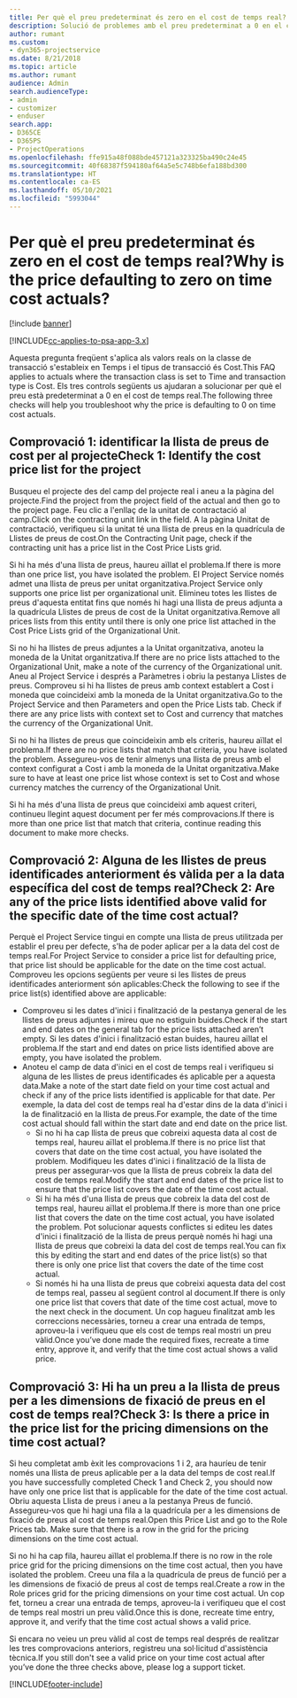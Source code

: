 ```yaml
---
title: Per què el preu predeterminat és zero en el cost de temps real?
description: Solució de problemes amb el preu predeterminat a 0 en el cost de temps real.
author: rumant
ms.custom:
- dyn365-projectservice
ms.date: 8/21/2018
ms.topic: article
ms.author: rumant
audience: Admin
search.audienceType:
- admin
- customizer
- enduser
search.app:
- D365CE
- D365PS
- ProjectOperations
ms.openlocfilehash: ffe915a48f088bde457121a323325ba490c24e45
ms.sourcegitcommit: 40f68387f594180af64a5e5c748b6efa188bd300
ms.translationtype: HT
ms.contentlocale: ca-ES
ms.lasthandoff: 05/10/2021
ms.locfileid: "5993044"
---
```

# <a name="why-is-the-price-defaulting-to-zero-on-time-cost-actuals"></a><span data-ttu-id="76aad-103">Per què el preu predeterminat és zero en el cost de temps real?</span><span class="sxs-lookup"><span data-stu-id="76aad-103">Why is the price defaulting to zero on time cost actuals?</span></span>

[!include [banner](../includes/psa-now-project-operations.md)]

[!INCLUDE[cc-applies-to-psa-app-3.x](../includes/cc-applies-to-psa-app-3x.md)]

<span data-ttu-id="76aad-104">Aquesta pregunta freqüent s'aplica als valors reals on la classe de transacció s'estableix en Temps i el tipus de transacció és Cost.</span><span class="sxs-lookup"><span data-stu-id="76aad-104">This FAQ applies to actuals where the transaction class is set to Time and transaction type is Cost.</span></span> <span data-ttu-id="76aad-105">Els tres controls següents us ajudaran a solucionar per què el preu està predeterminat a 0 en el cost de temps real.</span><span class="sxs-lookup"><span data-stu-id="76aad-105">The following three checks will help you troubleshoot why the price is defaulting to 0 on time cost actuals.</span></span>
 
## <a name="check-1-identify-the-cost-price-list-for-the-project"></a><span data-ttu-id="76aad-106">Comprovació 1: identificar la llista de preus de cost per al projecte</span><span class="sxs-lookup"><span data-stu-id="76aad-106">Check 1: Identify the cost price list for the project</span></span>

<span data-ttu-id="76aad-107">Busqueu el projecte des del camp del projecte real i aneu a la pàgina del projecte.</span><span class="sxs-lookup"><span data-stu-id="76aad-107">Find the project from the project field of the actual and then go to the project page.</span></span> <span data-ttu-id="76aad-108">Feu clic a l'enllaç de la unitat de contractació al camp.</span><span class="sxs-lookup"><span data-stu-id="76aad-108">Click on the contracting unit link in the field.</span></span> <span data-ttu-id="76aad-109">A la pàgina Unitat de contractació, verifiqueu si la unitat té una llista de preus en la quadrícula de Llistes de preus de cost.</span><span class="sxs-lookup"><span data-stu-id="76aad-109">On the Contracting Unit page, check if the contracting unit has a price list in the Cost Price Lists grid.</span></span>

<span data-ttu-id="76aad-110">Si hi ha més d'una llista de preus, haureu aïllat el problema.</span><span class="sxs-lookup"><span data-stu-id="76aad-110">If there is more than one price list, you have isolated the problem.</span></span> <span data-ttu-id="76aad-111">El Project Service només admet una llista de preus per unitat organitzativa.</span><span class="sxs-lookup"><span data-stu-id="76aad-111">Project Service only supports one price list per organizational unit.</span></span> <span data-ttu-id="76aad-112">Elimineu totes les llistes de preus d'aquesta entitat fins que només hi hagi una llista de preus adjunta a la quadrícula Llistes de preus de cost de la Unitat organitzativa.</span><span class="sxs-lookup"><span data-stu-id="76aad-112">Remove all prices lists from this entity until there is only one price list attached in the Cost Price Lists grid of the Organizational Unit.</span></span>

<span data-ttu-id="76aad-113">Si no hi ha llistes de preus adjuntes a la Unitat organitzativa, anoteu la moneda de la Unitat organitzativa.</span><span class="sxs-lookup"><span data-stu-id="76aad-113">If there are no price lists attached to the Organizational Unit, make a note of the currency of the Organizational unit.</span></span> <span data-ttu-id="76aad-114">Aneu al Project Service i després a Paràmetres i obriu la pestanya Llistes de preus. Comproveu si hi ha llistes de preus amb context establert a Cost i moneda que coincideixi amb la moneda de la Unitat organitzativa.</span><span class="sxs-lookup"><span data-stu-id="76aad-114">Go to the Project Service and then Parameters and open the Price Lists tab. Check if there are any price lists with context set to Cost and currency that matches the currency of the Organizational Unit.</span></span>
 
<span data-ttu-id="76aad-115">Si no hi ha llistes de preus que coincideixin amb els criteris, haureu aïllat el problema.</span><span class="sxs-lookup"><span data-stu-id="76aad-115">If there are no price lists that match that criteria, you have isolated the problem.</span></span> <span data-ttu-id="76aad-116">Assegureu-vos de tenir almenys una llista de preus amb el context configurat a Cost i amb la moneda de la Unitat organitzativa.</span><span class="sxs-lookup"><span data-stu-id="76aad-116">Make sure to have at least one price list whose context is set to Cost and whose currency matches the currency of the Organizational Unit.</span></span>

<span data-ttu-id="76aad-117">Si hi ha més d'una llista de preus que coincideixi amb aquest criteri, continueu llegint aquest document per fer més comprovacions.</span><span class="sxs-lookup"><span data-stu-id="76aad-117">If there is more than one price list that match that criteria, continue reading this document to make more checks.</span></span>

## <a name="check-2-are-any-of-the-price-lists-identified-above-valid-for-the-specific-date-of-the-time-cost-actual"></a><span data-ttu-id="76aad-118">Comprovació 2: Alguna de les llistes de preus identificades anteriorment és vàlida per a la data específica del cost de temps real?</span><span class="sxs-lookup"><span data-stu-id="76aad-118">Check 2: Are any of the price lists identified above valid for the specific date of the time cost actual?</span></span>

<span data-ttu-id="76aad-119">Perquè el Project Service tingui en compte una llista de preus utilitzada per establir el preu per defecte, s'ha de poder aplicar per a la data del cost de temps real.</span><span class="sxs-lookup"><span data-stu-id="76aad-119">For Project Service to consider a price list for defaulting price, that price list should be applicable for the date on the time cost actual.</span></span> <span data-ttu-id="76aad-120">Comproveu les opcions següents per veure si les llistes de preus identificades anteriorment són aplicables:</span><span class="sxs-lookup"><span data-stu-id="76aad-120">Check the following to see if the price list(s) identified above are applicable:</span></span>

- <span data-ttu-id="76aad-121">Comproveu si les dates d'inici i finalització de la pestanya general de les llistes de preus adjuntes i mireu que no estiguin buides.</span><span class="sxs-lookup"><span data-stu-id="76aad-121">Check if the start and end dates on the general tab for the price lists attached aren’t empty.</span></span> <span data-ttu-id="76aad-122">Si les dates d'inici i finalització estan buides, haureu aïllat el problema.</span><span class="sxs-lookup"><span data-stu-id="76aad-122">If the start and end dates on price lists identified above are empty, you have isolated the problem.</span></span> 
- <span data-ttu-id="76aad-123">Anoteu el camp de data d'inici en el cost de temps real i verifiqueu si alguna de les llistes de preus identificades és aplicable per a aquesta data.</span><span class="sxs-lookup"><span data-stu-id="76aad-123">Make a note of the start date field on your time cost actual and check if any of the price lists identified is applicable for that date.</span></span> <span data-ttu-id="76aad-124">Per exemple, la data del cost de temps real ha d'estar dins de la data d'inici i la de finalització en la llista de preus.</span><span class="sxs-lookup"><span data-stu-id="76aad-124">For example, the date of the time cost actual should fall within the start date and end date on the price list.</span></span> 
    - <span data-ttu-id="76aad-125">Si no hi ha cap llista de preus que cobreixi aquesta data al cost de temps real, haureu aïllat el problema.</span><span class="sxs-lookup"><span data-stu-id="76aad-125">If there is no price list that covers that date on the time cost actual, you have isolated the problem.</span></span> <span data-ttu-id="76aad-126">Modifiqueu les dates d'inici i finalització de la llista de preus per assegurar-vos que la llista de preus cobreix la data del cost de temps real.</span><span class="sxs-lookup"><span data-stu-id="76aad-126">Modify the start and end dates of the price list to ensure that the price list covers the date of the time cost actual.</span></span> 
    - <span data-ttu-id="76aad-127">Si hi ha més d'una llista de preus que cobreix la data del cost de temps real, haureu aïllat el problema.</span><span class="sxs-lookup"><span data-stu-id="76aad-127">If there is more than one price list that covers the date on the time cost actual, you have isolated the problem.</span></span> <span data-ttu-id="76aad-128">Pot solucionar aquests conflictes si editeu les dates d'inici i finalització de la llista de preus perquè només hi hagi una llista de preus que cobreixi la data del cost de temps real.</span><span class="sxs-lookup"><span data-stu-id="76aad-128">You can fix this by editing the start and end dates of the price list(s) so that there is only one price list that covers the date of the time cost actual.</span></span> 
    - <span data-ttu-id="76aad-129">Si només hi ha una llista de preus que cobreixi aquesta data del cost de temps real, passeu al següent control al document.</span><span class="sxs-lookup"><span data-stu-id="76aad-129">If there is only one price list that covers that date of the time cost actual, move to the next check in the document.</span></span>
<span data-ttu-id="76aad-130">Un cop hagueu finalitzat amb les correccions necessàries, torneu a crear una entrada de temps, aproveu-la i verifiqueu que els cost de temps real mostri un preu vàlid.</span><span class="sxs-lookup"><span data-stu-id="76aad-130">Once you’ve done made the required fixes, recreate a time entry, approve it, and verify that the time cost actual shows a valid price.</span></span>

## <a name="check-3-is-there-a-price-in-the-price-list-for-the-pricing-dimensions-on-the-time-cost-actual"></a><span data-ttu-id="76aad-131">Comprovació 3: Hi ha un preu a la llista de preus per a les dimensions de fixació de preus en el cost de temps real?</span><span class="sxs-lookup"><span data-stu-id="76aad-131">Check 3: Is there a price in the price list for the pricing dimensions on the time cost actual?</span></span>

<span data-ttu-id="76aad-132">Si heu completat amb èxit les comprovacions 1 i 2, ara hauríeu de tenir només una llista de preus aplicable per a la data del temps de cost real.</span><span class="sxs-lookup"><span data-stu-id="76aad-132">If you have successfully completed Check 1 and Check 2, you should now have only one price list that is applicable for the date of the time cost actual.</span></span> <span data-ttu-id="76aad-133">Obriu aquesta Llista de preus i aneu a la pestanya Preus de funció. Assegureu-vos que hi hagi una fila a la quadrícula per a les dimensions de fixació de preus al cost de temps real.</span><span class="sxs-lookup"><span data-stu-id="76aad-133">Open this Price List and go to the Role Prices tab. Make sure that there is a row in the grid for the pricing dimensions on the time cost actual.</span></span>

<span data-ttu-id="76aad-134">Si no hi ha cap fila, haureu aïllat el problema.</span><span class="sxs-lookup"><span data-stu-id="76aad-134">If there is no row in the role price grid for the pricing dimensions on the time cost actual, then you have isolated the problem.</span></span> <span data-ttu-id="76aad-135">Creeu una fila a la quadrícula de preus de funció per a les dimensions de fixació de preus al cost de temps real.</span><span class="sxs-lookup"><span data-stu-id="76aad-135">Create a row in the Role prices grid for the pricing dimensions on your time cost actual.</span></span> <span data-ttu-id="76aad-136">Un cop fet, torneu a crear una entrada de temps, aproveu-la i verifiqueu que el cost de temps real mostri un preu vàlid.</span><span class="sxs-lookup"><span data-stu-id="76aad-136">Once this is done, recreate time entry, approve it, and verify that the time cost actual shows a valid price.</span></span>
 
<span data-ttu-id="76aad-137">Si encara no veieu un preu vàlid al cost de temps real després de realitzar les tres comprovacions anteriors, registreu una sol·licitud d'assistència tècnica.</span><span class="sxs-lookup"><span data-stu-id="76aad-137">If you still don't see a valid price on your time cost actual after you’ve done the three checks above, please log a support ticket.</span></span>





[!INCLUDE[footer-include](../includes/footer-banner.md)]